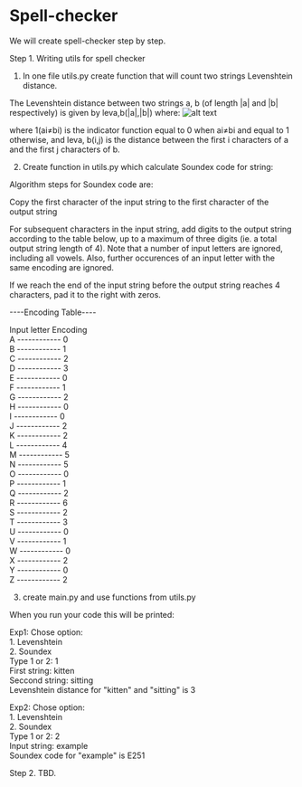 # Spell-checker
We will create spell-checker step by step.

Step 1. Writing utils for spell checker

1. In one file utils.py create function that will count two strings Levenshtein distance.

The Levenshtein distance between two strings a, b (of length |a| and |b| respectively) is given by leva,b(|a|,|b|) where:
![alt text](https://23o0161033pm1289qo1hzrwi-wpengine.netdna-ssl.com/wp-content/uploads/2017/01/Maths-768x162.jpg)

where 1(ai≠bi) is the indicator function equal to 0 when ai≠bi and equal to 1 otherwise, and leva, b(i,j) is the distance between the first i characters of a and the first j characters of b.

2. Create function in utils.py which calculate Soundex code for string:

Algorithm steps for Soundex code are:

Copy the first character of the input string to the first character of the output string

For subsequent characters in the input string, add digits to the output string according to the table below, up to a maximum of three digits (ie. a total output string length of 4). Note that a number of input letters are ignored, including all vowels. Also, further occurences of an input letter with the same encoding are ignored.

If we reach the end of the input string before the output string reaches 4 characters, pad it to the right with zeros.

----Encoding Table----

Input letter	 Encoding <br />
A	------------ 0 <br />
B	------------ 1 <br />
C	------------ 2 <br />
D	------------ 3 <br />
E	------------ 0 <br />
F	------------ 1 <br />
G	------------ 2 <br />
H	------------ 0 <br />
I	------------ 0 <br />
J	------------ 2 <br />
K	------------ 2 <br />
L	------------ 4 <br />
M	------------ 5 <br />
N	------------ 5 <br />
O	------------ 0 <br />
P	------------ 1 <br />
Q	------------ 2 <br />
R	------------ 6 <br />
S	------------ 2 <br />
T	------------ 3 <br />
U	------------ 0 <br />
V	------------ 1 <br />
W	------------ 0 <br />
X	------------ 2 <br />
Y	------------ 0 <br />
Z	------------ 2 <br />

3. create main.py and use functions from utils.py

When you run your code this will be printed: <br />


Exp1: Chose option: <br />
        1. Levenshtein <br />
        2. Soundex <br />
       Type 1 or 2: 1 <br />
       First string: kitten <br />
       Seccond string: sitting <br />
       Levenshtein distance for "kitten" and "sitting" is 3 <br />
       
       
Exp2: Chose option: <br />
        1. Levenshtein <br />
        2. Soundex <br />
       Type 1 or 2: 2 <br />
       Input string: example <br />
       Soundex code for "example" is E251 <br />
       
       
       
Step 2. TBD.
